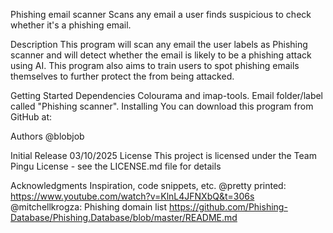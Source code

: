 Phishing email scanner
Scans any email a user finds suspicious to check whether it's a phishing email.

Description
This program will scan any email the user labels as Phishing scanner and will detect whether the email is likely to be a phishing attack using AI. This program also aims to train users to spot phishing emails themselves to further protect the from being attacked. 

Getting Started
Dependencies
Colourama and imap-tools.
Email folder/label called "Phishing scanner".
Installing
You can download this program from GitHub at: 

Authors
@blobjob

Initial Release
03/10/2025
License
This project is licensed under the Team Pingu License - see the LICENSE.md file for details

Acknowledgments
Inspiration, code snippets, etc.
@pretty printed: https://www.youtube.com/watch?v=KlnL4JFNXbQ&t=306s
@mitchellkrogza: Phishing domain list https://github.com/Phishing-Database/Phishing.Database/blob/master/README.md
